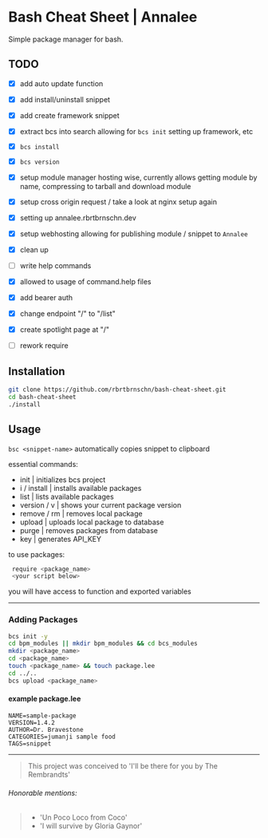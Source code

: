# Bash Cheat Sheet | Annalee
Simple package manager for bash.
## TODO

* [X] add auto update function

* [X] add install/uninstall snippet

* [X] add create framework snippet

* [X] extract bcs into search allowing for `bcs init` setting up framework, etc

* [X] `bcs install`

* [X] `bcs version`

* [X] setup module manager hosting wise, currently allows getting module by name, compressing to tarball and download module

* [X] setup cross origin request / take a look at nginx setup again

* [X] setting up annalee.rbrtbrnschn.dev

* [X] setup webhosting allowing for publishing module / snippet to `Annalee`

* [X] clean up

* [ ] write help commands

* [X] allowed to usage of command.help files

* [X] add bearer auth

* [X] change endpoint "/" to "/list" 

* [X] create spotlight page at "/" 

* [ ] rework require

## Installation
```bash
git clone https://github.com/rbrtbrnschn/bash-cheat-sheet.git
cd bash-cheat-sheet
./install
```

## Usage
`bsc <snippet-name>` automatically copies snippet to clipboard

essential commands:
  - init          | initializes bcs project
  - i / install   | installs available packages
  - list          | lists available packages
  - version / v   | shows your current package version
  - remove / rm   | removes local package
  - upload        | uploads local package to database
  - purge         | removes packages from database
  - key           | generates API_KEY
  
  to use packages:
  ```bash
   require <package_name>
   <your script below>
  ```
  you will have access to function and exported variables
  
<hr/>

### Adding Packages
```bash
bcs init -y
cd bpm_modules || mkdir bpm_modules && cd bcs_modules
mkdir <package_name>
cd <package_name>
touch <package_name> && touch package.lee
cd ../..
bcs upload <package_name>
```

#### example package.lee

```
NAME=sample-package
VERSION=1.4.2
AUTHOR=Dr. Bravestone
CATEGORIES=jumanji sample food
TAGS=snippet
```

<hr/> 


> This project was conceived to 'I'll be there for you by The Rembrandts'

###### Honorable mentions: 

> - 'Un Poco Loco from Coco'
> - 'I will survive by Gloria Gaynor'
